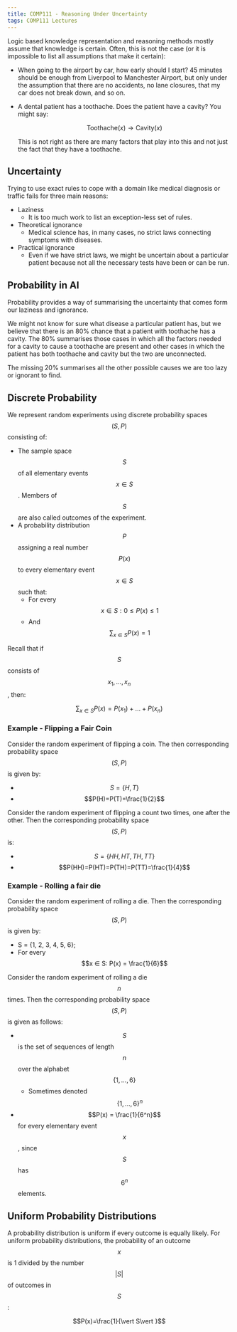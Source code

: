 ```yaml
---
title: COMP111 - Reasoning Under Uncertainty
tags: COMP111 Lectures
---
```

Logic based knowledge representation and reasoning methods mostly assume that knowledge is certain. Often, this is not the case (or it is impossible to list all assumptions that make it certain):

* When going to the airport by car, how early should I start? 45 minutes should be enough from Liverpool to Manchester Airport, but only under the assumption that there are no accidents, no lane closures, that my car does not break down, and so on.
* A dental patient has a toothache. Does the patient have a cavity? You might say:

	$$\text{Toothache}(x)\rightarrow\text{Cavity}(x)$$

	This is not right as there are many factors that play into this and not just the fact that they have a toothache.
	
## Uncertainty
Trying to use exact rules to cope with a domain like medical diagnosis or traffic fails for three main reasons:

* Laziness
	* It is too much work to list an exception-less set of rules.
* Theoretical ignorance
	* Medical science has, in many cases, no strict laws connecting symptoms with diseases.
* Practical ignorance
	* Even if we have strict laws, we might be uncertain about a particular patient because not all the necessary tests have been or can be run.
	
## Probability in AI

Probability provides a way of summarising the uncertainty that comes form our laziness and ignorance.

We might not know for sure what disease a particular patient has, but we believe that there is an 80% chance that a patient with toothache has a cavity. The 80% summarises those cases in which all the factors needed for a cavity to cause a toothache are present and other cases in which the patient has both toothache and cavity but the two are unconnected.

The missing 20% summarises all the other possible causes we are too lazy or ignorant to find.

## Discrete Probability
We represent random experiments using discrete probability spaces $$(S,P)$$ consisting of:

* The sample space $$S$$ of all elementary events $$x\in S$$. Members of $$S$$ are also called outcomes of the experiment.
* A probability distribution $$P$$ assigning a real number $$P(x)$$ to every elementary event $$x\in S$$ such that:
	* For every $$x\in S: 0\leq P(x) \leq 1$$
	* And $$\sum_{x\in S}P(x)=1$$
	
Recall that if $$S$$ consists of $$x_1,\ldots,x_n$$, then:

$$\sum_{x\in S}P(x)=P(x_1)+\ldots+P(x_n)$$

### Example - Flipping a Fair Coin
Consider the random experiment of flipping a coin. The then corresponding probability space $$(S,P)$$ is given by:

* $$S=\{H,T\}$$
* $$P(H)=P(T)=\frac{1}{2}$$

Consider the random experiment of flipping a count two times, one after the other. Then the corresponding probability space $$(S,P)$$ is:

* $$S=\{HH,HT,TH,TT\}$$
* $$P(HH)=P(HT)=P(TH)=P(TT)=\frac{1}{4}$$

### Example - Rolling a fair die
Consider the random experiment of rolling a die. Then the corresponding probability space $$(S, P)$$ is given by:

* S = {1, 2, 3, 4, 5, 6};
* For every $$x ∈ S: P(x) = \frac{1}{6}$$

Consider the random experiment of rolling a die $$n$$ times. Then the corresponding probability space $$(S, P)$$ is given as follows:

* $$S$$ is the set of sequences of length $$n$$ over the alphabet $$\{1,\ldots, 6\}$$
	* Sometimes denoted $$\{1,\ldots, 6\}^n$$
* $$P(x) = \frac{1}{6^n}$$ for every elementary event $$x$$, since $$S$$ has $$6^n$$ elements.

## Uniform Probability Distributions
A probability distribution is uniform if every outcome is equally likely. For uniform probability distributions, the probability of an outcome $$x$$ is 1 divided by the number $$\vert S\vert $$ of outcomes in $$S$$:

$$P(x)=\frac{1}{\vert S\vert }$$

